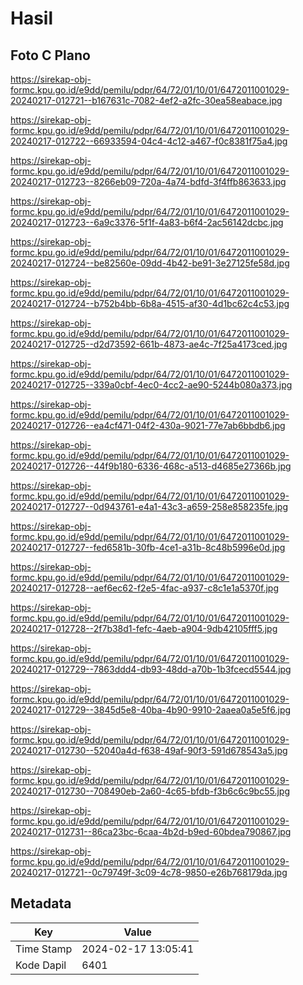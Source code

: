 # Hasil

## Foto C Plano

https://sirekap-obj-formc.kpu.go.id/e9dd/pemilu/pdpr/64/72/01/10/01/6472011001029-20240217-012721--b167631c-7082-4ef2-a2fc-30ea58eabace.jpg

https://sirekap-obj-formc.kpu.go.id/e9dd/pemilu/pdpr/64/72/01/10/01/6472011001029-20240217-012722--66933594-04c4-4c12-a467-f0c8381f75a4.jpg

https://sirekap-obj-formc.kpu.go.id/e9dd/pemilu/pdpr/64/72/01/10/01/6472011001029-20240217-012723--8266eb09-720a-4a74-bdfd-3f4ffb863633.jpg

https://sirekap-obj-formc.kpu.go.id/e9dd/pemilu/pdpr/64/72/01/10/01/6472011001029-20240217-012723--6a9c3376-5f1f-4a83-b6f4-2ac56142dcbc.jpg

https://sirekap-obj-formc.kpu.go.id/e9dd/pemilu/pdpr/64/72/01/10/01/6472011001029-20240217-012724--be82560e-09dd-4b42-be91-3e27125fe58d.jpg

https://sirekap-obj-formc.kpu.go.id/e9dd/pemilu/pdpr/64/72/01/10/01/6472011001029-20240217-012724--b752b4bb-6b8a-4515-af30-4d1bc62c4c53.jpg

https://sirekap-obj-formc.kpu.go.id/e9dd/pemilu/pdpr/64/72/01/10/01/6472011001029-20240217-012725--d2d73592-661b-4873-ae4c-7f25a4173ced.jpg

https://sirekap-obj-formc.kpu.go.id/e9dd/pemilu/pdpr/64/72/01/10/01/6472011001029-20240217-012725--339a0cbf-4ec0-4cc2-ae90-5244b080a373.jpg

https://sirekap-obj-formc.kpu.go.id/e9dd/pemilu/pdpr/64/72/01/10/01/6472011001029-20240217-012726--ea4cf471-04f2-430a-9021-77e7ab6bbdb6.jpg

https://sirekap-obj-formc.kpu.go.id/e9dd/pemilu/pdpr/64/72/01/10/01/6472011001029-20240217-012726--44f9b180-6336-468c-a513-d4685e27366b.jpg

https://sirekap-obj-formc.kpu.go.id/e9dd/pemilu/pdpr/64/72/01/10/01/6472011001029-20240217-012727--0d943761-e4a1-43c3-a659-258e858235fe.jpg

https://sirekap-obj-formc.kpu.go.id/e9dd/pemilu/pdpr/64/72/01/10/01/6472011001029-20240217-012727--fed6581b-30fb-4ce1-a31b-8c48b5996e0d.jpg

https://sirekap-obj-formc.kpu.go.id/e9dd/pemilu/pdpr/64/72/01/10/01/6472011001029-20240217-012728--aef6ec62-f2e5-4fac-a937-c8c1e1a5370f.jpg

https://sirekap-obj-formc.kpu.go.id/e9dd/pemilu/pdpr/64/72/01/10/01/6472011001029-20240217-012728--2f7b38d1-fefc-4aeb-a904-9db42105fff5.jpg

https://sirekap-obj-formc.kpu.go.id/e9dd/pemilu/pdpr/64/72/01/10/01/6472011001029-20240217-012729--7863ddd4-db93-48dd-a70b-1b3fcecd5544.jpg

https://sirekap-obj-formc.kpu.go.id/e9dd/pemilu/pdpr/64/72/01/10/01/6472011001029-20240217-012729--3845d5e8-40ba-4b90-9910-2aaea0a5e5f6.jpg

https://sirekap-obj-formc.kpu.go.id/e9dd/pemilu/pdpr/64/72/01/10/01/6472011001029-20240217-012730--52040a4d-f638-49af-90f3-591d678543a5.jpg

https://sirekap-obj-formc.kpu.go.id/e9dd/pemilu/pdpr/64/72/01/10/01/6472011001029-20240217-012730--708490eb-2a60-4c65-bfdb-f3b6c6c9bc55.jpg

https://sirekap-obj-formc.kpu.go.id/e9dd/pemilu/pdpr/64/72/01/10/01/6472011001029-20240217-012731--86ca23bc-6caa-4b2d-b9ed-60bdea790867.jpg

https://sirekap-obj-formc.kpu.go.id/e9dd/pemilu/pdpr/64/72/01/10/01/6472011001029-20240217-012721--0c79749f-3c09-4c78-9850-e26b768179da.jpg


## Metadata

| Key        | Value               |
| ---------- | ------------------- |
| Time Stamp | 2024-02-17 13:05:41 |
| Kode Dapil | 6401                |



